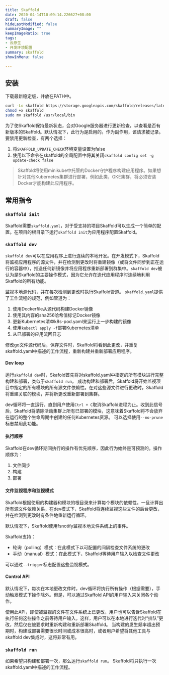 ```yaml
---
title: Skaffold
date: 2020-04-14T10:09:14.226627+08:00
draft: false
hideLastModified: false
summaryImage: ""
keepImageRatio: true
tags:
- 云原生
- 开发环境配置
summary: skaffold
showInMenu: false

---
```


## 安装

下载最新稳定版，并放在PATH中。

```bash
curl -Lo skaffold https://storage.googleapis.com/skaffold/releases/latest/skaffold-linux-amd64
chmod +x skaffold
sudo mv skaffold /usr/local/bin
```

为了使Skaffold保持最新状态，会对Google服务器进行更新检查，以查看是否有新版本的Skaffold。默认情况下，此行为是启用的。作为副作用，该请求被记录。要禁用更新检查，有两个选择： 

1. 将`SKAFFOLD_UPDATE_CHECK`环境变量设置为false
2. 使用以下命令在skaffold的全局配置中将其关闭`skaffold config set -g update-check false`

> Skaffold将使用minikube中托管的Docker守护程序构建应用程序。如果想针对其他Kubernetes集群进行部署，例如此类，GKE集群，将必须安装Docker才能构建此应用程序。

## 常用指令

### `skaffold init`

Skaffold需要`skaffold.yaml`，对于受支持的项目Skaffold可以生成一个简单的配置。在项目的根目录下运行`skaffold init`为应用程序配置Skaffold。

### `skaffold dev`

`skaffold dev`可以在应用程序上进行连续的本地开发。在开发模式下，Skaffold将监视应用程序的源文件，并在检测到更改时将重建镜像（或将文件同步到正在运行的容器中），推送任何新镜像并将应用程序重新部署到群集中。`skaffold dev`被认为是Skaffold的主要操作模式，因为它允许在迭代应用程序时连续地利用Skaffold的所有功能。

监视本地源代码，并在每次检测到更改时执行Skaffold管道。 `skaffold.yaml`提供了工作流程的规范，例如管道为：

1. 使用Dockerfile从源代码构建Docker镜像
2. 使用其内容的sha256哈希值标记Docker镜像
3. 更新Kubernetes清单k8s-pod.yaml来运行上一步构建的镜像
4. 使用`kubectl apply -f`部署Kubernetes清单
5. 从已部署的应用流回日志

修改go文件源代码后，保存文件时，Skaffold将看到此更改，并重复skaffold.yaml中描述的工作流程，重新构建并重新部署应用程序。

#### Dev loop

运行`skaffold dev`时，Skafold首先将对skaffold.yaml中指定的所有模块进行完整构建和部署，类似于`skaffold run`。 成功构建和部署后，Skaffold将开始监视项目中指定的所有模块的所有源文件依赖性。在对这些源文件进行更改时，Skaffold将重建关联的模块，并将新更改重新部署到集群。

dev循环将一直运行，直到用户使用`Ctrl + C`取消Skaffold进程为止。收到此信号后，Skaffold将清除活动集群上所有已部署的模块，这意味着Skaffold将不会放弃在运行的整个生命周期中创建的任何Kubernetes资源。 可以选择使用`--no-prune`标志禁用此功能。

#### 执行顺序

Skaffold在dev循环期间执行的操作有优先顺序，因此行为始终是可预测的。操作顺序为：

1. 文件同步
2. 构建
3. 部署

#### 文件监视程序和监视模式

Skaffold根据使用的构建器和模块的根目录来计算每个模块的依赖性。一旦计算出所有源文件依赖关系，在dev模式下，Skaffold将连续监视这些文件的后台更改，并在检测到更改时有条件地重新运行循环。

默认情况下，Skaffold使用fsnotify监视本地文件系统上的事件。

Skaffold支持：

- 轮询（polling）模式：在此模式下以可配置的间隔检查文件系统的更改
- 手动（manual）模式：在此模式下，Skaffold等待用户输入以检查文件更改

可以通过`--trigger`标志配置这些监视模式。

#### Control API

默认情况下，每次在本地更改文件时，dev循环将执行所有操作（根据需要），手动触发模式下操作除外。但是，可以通过Skaffold API的用户输入来关闭各个动作。

使用此API，即使被监视的文件在文件系统上已更改，用户也可以告诉Skaffold在执行任何这些操作之前等待用户输入。这样，用户可以在本地进行迭代时“排队”更改，然后仅在被要求时重新构建和重新部署Skaffold。 当构建的发生频率超出预期时，构建或部署需要很长时间或成本很高时，或者用户希望将其他工具与skaffold dev集成时，这将非常有用。

### `skaffold run`

如果希望只构建和部署一次，那么运行`skaffold run`。 Skaffold将只执行一次skaffold.yaml中描述的工作流程。
